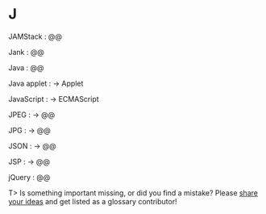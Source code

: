 # J

JAMStack
: @@

Jank
: @@

Java
: @@

Java applet
: → Applet

JavaScript
: → ECMAScript

JPEG
: → @@

JPG
: → @@

JSON
: → @@

JSP
: → @@

jQuery
: @@

T> Is something important missing, or did you find a mistake? Please [share your ideas](https://github.com/j9t/web-development-glossary/blob/master/manuscript/j.md) and get listed as a glossary contributor!